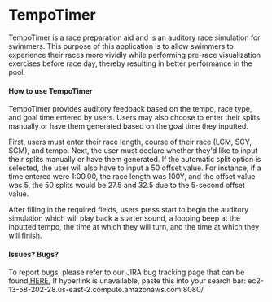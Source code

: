 # TempoTimer
TempoTimer is a race preparation aid and is an auditory race simulation for swimmers. This purpose of this application is to allow swimmers to experience their races more vividly while performing pre-race visualization exercises before race day, thereby resulting in better performance in the pool.

#### How to use TempoTimer

TempoTimer provides auditory feedback based on the tempo, race type, and goal time entered by users. Users may also choose to enter their splits manually or have them generated based on the goal time they inputted. 

First, users must enter their race length, course of their race (LCM, SCY, SCM), and tempo. Next, the user must declare whether they'd like to input their splits manually or have them generated. If the automatic split option is selected, the user will also have to input a 50 offset value. For instance, if a time entered were 1:00.00, the race length was 100Y, and the offset value was 5, the 50 splits would be 27.5 and 32.5 due to the 5-second offset value. 

After filling in the required fields, users press start to begin the auditory simulation which will play back a starter sound, a looping beep at the inputted tempo, the time at which they will turn, and the time at which they will finish. 





#### Issues? Bugs?
To report bugs, please refer to our JIRA bug tracking page that can be found[ HERE.](ec2-13-58-202-28.us-east-2.compute.amazonaws.com:8080/ " HERE.")
If hyperlink is unavailable, paste this into your search bar:
ec2-13-58-202-28.us-east-2.compute.amazonaws.com:8080/
